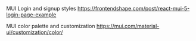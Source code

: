 MUI Login and signup styles
https://frontendshape.com/post/react-mui-5-login-page-example

MUI color palette and customization
https://mui.com/material-ui/customization/color/

